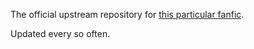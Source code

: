The official upstream repository for [this particular fanfic](https://archiveofourown.org/works/62896948).

Updated every so often.